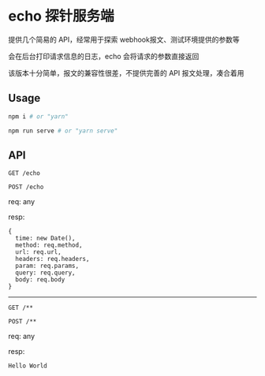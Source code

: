 # echo 探针服务端

提供几个简易的 API，经常用于探索 webhook报文、测试环境提供的参数等

会在后台打印请求信息的日志，echo 会将请求的参数直接返回

该版本十分简单，报文的兼容性很差，不提供完善的 API 报文处理，凑合着用

## Usage


```sh
npm i # or "yarn"
```

```sh
npm run serve # or "yarn serve"
```

## API 

`GET /echo`

`POST /echo`

req: any

resp:
```
{
  time: new Date(),
  method: req.method,
  url: req.url,
  headers: req.headers,
  param: req.params,
  query: req.query,
  body: req.body
}
```

---

`GET /**`

`POST /**`

req: any

resp:
```
Hello World
```
